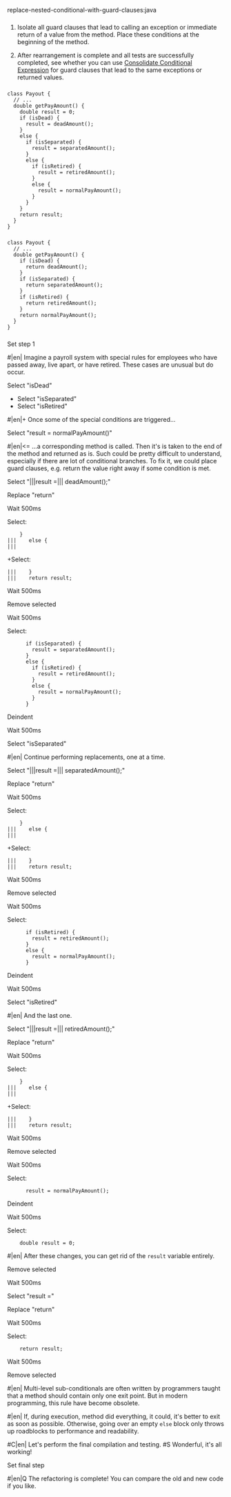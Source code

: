 replace-nested-conditional-with-guard-clauses:java

###

1. Isolate all guard clauses that lead to calling an exception or immediate return of a value from the method. Place these conditions at the beginning of the method.


2. After rearrangement is complete and all tests are successfully completed, see whether you can use <a href="/consolidate-conditional-expression">Consolidate Conditional Expression</a> for guard clauses that lead to the same exceptions or returned values.




###

```
class Payout {
  // ...
  double getPayAmount() {
    double result = 0;
    if (isDead) {
      result = deadAmount();
    }
    else {
      if (isSeparated) {
        result = separatedAmount();
      }
      else {
        if (isRetired) {
          result = retiredAmount();
        }
        else {
          result = normalPayAmount();
        }
      }
    }
    return result;
  }
}
```

###

```
class Payout {
  // ...
  double getPayAmount() {
    if (isDead) {
      return deadAmount();
    }
    if (isSeparated) {
      return separatedAmount();
    }
    if (isRetired) {
      return retiredAmount();
    }
    return normalPayAmount();
  }
}
```

###

Set step 1


#|en| Imagine a payroll system with special rules for employees who have passed away, live apart, or have retired. These cases are unusual but do occur.


Select "isDead"
+ Select "isSeparated"
+ Select "isRetired"


#|en|+ Once some of the special conditions are triggered…


Select "result = normalPayAmount()"


#|en|<= …a corresponding method is called. Then it's is taken to the end of the method and returned as is. Such could be pretty difficult to understand, especially if there are lot of conditional branches. To fix it, we could place guard clauses, e.g. return the value right away if some condition is met.


Select "|||result =||| deadAmount();"

Replace "return"

Wait 500ms

Select:
```
    }
|||    else {
|||
```

+Select:
```
|||    }
|||    return result;
```

Wait 500ms

Remove selected

Wait 500ms

Select:
```
      if (isSeparated) {
        result = separatedAmount();
      }
      else {
        if (isRetired) {
          result = retiredAmount();
        }
        else {
          result = normalPayAmount();
        }
      }
```

Deindent

Wait 500ms

Select "isSeparated"


#|en| Continue performing replacements, one at a time.


Select "|||result =||| separatedAmount();"

Replace "return"

Wait 500ms

Select:
```
    }
|||    else {
|||
```

+Select:
```
|||    }
|||    return result;
```

Wait 500ms

Remove selected

Wait 500ms

Select:
```
      if (isRetired) {
        result = retiredAmount();
      }
      else {
        result = normalPayAmount();
      }
```

Deindent

Wait 500ms

Select "isRetired"


#|en| And the last one.


Select "|||result =||| retiredAmount();"

Replace "return"

Wait 500ms

Select:
```
    }
|||    else {
|||
```

+Select:
```
|||    }
|||    return result;
```

Wait 500ms

Remove selected

Wait 500ms

Select:
```
      result = normalPayAmount();
```

Deindent

Wait 500ms

Select:
```
    double result = 0;

```


#|en| After these changes, you can get rid of the `result` variable entirely.


Remove selected

Wait 500ms

Select "result ="

Replace "return"

Wait 500ms

Select:
```
    return result;

```

Wait 500ms

Remove selected


#|en| Multi-level sub-conditionals are often written by programmers taught that a method should contain only one exit point. But in modern programming, this rule have become obsolete.



#|en| If, during execution, method did everything, it could, it's better to exit as soon as possible. Otherwise, going over an empty `else` block only throws up roadblocks to performance and readability.



#C|en| Let's perform the final compilation and testing.
#S Wonderful, it's all working!


Set final step


#|en|Q The refactoring is complete! You can compare the old and new code if you like.
